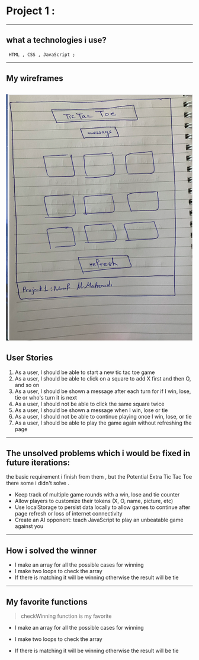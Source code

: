 # Project 1 :

----
## what a technologies i use?
     HTML , CSS , JavaScript ;

----
## My wireframes 
![](wireframe.png)
----
## User Stories
1. As a user, I should be able to start a new tic tac toe game
2. As a user, I should be able to click on a square to add X first and then O, and so on
3. As a user, I should be shown a message after each turn for if I win, lose, tie or who's turn it is next
4. As a user, I should not be able to click the same square twice
5. As a user, I should be shown a message when I win, lose or tie
6. As a user, I should not be able to continue playing once I win, lose, or tie
7. As a user, I should be able to play the game again without refreshing the page

----
## The unsolved problems which i would be fixed in future iterations:

the basic requirement i finish from them , but the Potential Extra Tic Tac Toe there some i didn't solve . 

* Keep track of multiple game rounds with a win, lose and tie counter
* Allow players to customize their tokens (X, O, name, picture, etc)
* Use localStorage to persist data locally to allow games to continue after page refresh or loss of internet connectivity
* Create an AI opponent: teach JavaScript to play an unbeatable game against you

----
## How i solved the winner

* I make an array for all the possible cases for winning
* I make two loops to check the array
* If there is matching it will be winning otherwise the result will be tie 

----
## My favorite functions
>checkWinning function is my favorite

* I make an array for all the possible cases for winning

* I make two loops to check the array

* If there is matching it will be winning otherwise the result will be tie 
